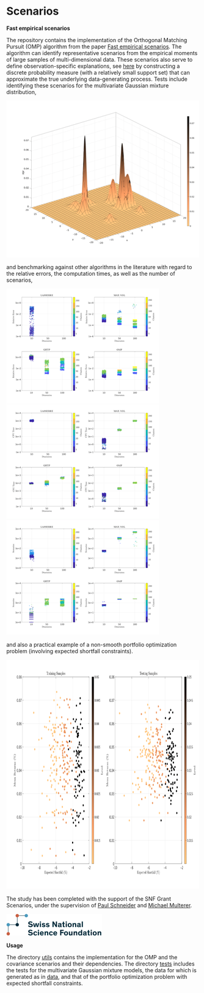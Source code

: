 # Scenarios
**Fast empirical scenarios**

The repository contains the implementation of the Orthogonal Matching Pursuit (OMP) algorithm from the paper [Fast empirical scenarios](https://arxiv.org/abs/2307.03927). The algorithm can identify representative scenarios from the empirical moments of large samples of multi-dimensional data. These scenarios also serve to define observation-specific explanations, see [here](https://arxiv.org/abs/2404.08747) by constructing a discrete probability measure (with a relatively small support set) that can approximate the true underlying data-generating process. Tests include identifying these scenarios for the multivariate Gaussian mixture distribution,

<img src="assets/img/plot_pdf.png" alt="drawing" width="600"/>

and benchmarking against other algorithms in the literature with regard to the relative errors, the computation times, as well as the number of scenarios,

<p float="left">
  <img src="assets/img/comparison_errors.png" width="400" />
  <img src="assets/img/comparison_time.png" width="400" /> 
  <img src="assets/img/comparison_scenarios.png" width="400" />
</p>

and also a practical example of a non-smooth portfolio optimization problem (involving expected shortfall constraints). 

<img src="assets/img/portfolio_cvar.png" alt="drawing" height="600"/>

The study has been completed with the support of the SNF Grant Scenarios, under the supervision of [Paul Schneider](https://sites.google.com/view/paul-schneider) and [Michael Multerer](https://muchip.github.io/).

<img src="assets/img/SNF_logo.png" alt="drawing" width="250"/>

**Usage**

The directory [utils](utils) contains the implementation for the OMP and the covariance scenarios and their dependencies. The directory [tests](tests) includes the tests for the multivariate Gaussian mixture models, the data for which is generated as in [data](data/data.m), and that of the portfolio optimization problem with expected shortfall constraints.
